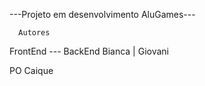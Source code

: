---Projeto em desenvolvimento AluGames---

      Autores

FrontEnd --- BackEnd
 Bianca   |  Giovani
 
  PO
Caique 